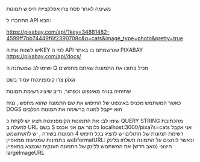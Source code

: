 משימה לאחר פסח
צרו אפלקציית חיפוש תמונות

התחברו ל API הבא:

https://pixabay.com/api/?key=34881482-4599ff7bb74449f6f2390708c&q=cats&image_type=photo&pretty=true

יש לשנות את הKEY לפי ה API שנרשמתם בו באתר PIXABAY
https://pixabay.com/api/docs/

ושימו לב שמשתנה ה Q מכיל בתוכו את התמונות שאתם מחפשים

צרו קומפנינטת עמוד בשם pixa

שתיהיה בנויה מאינפוט וכפתור, ודיב שיציג רשימת תמונות

כאשר המשתמש מכניס באינפוט של החיפוש את שם התמונה שהוא מחפש , נניח DOGS הוא ייקבל למטה ברשימה את תמונות הכלבים

שימו לב: את התמונות הקומפנינטה תציג יש לקחת כ QUERY STRING מהכתובת למעלה ב URL בשם S
כלומר אם אני אכנס
localhost:3000/pixa?s=cats
אני אקבל רשימת תמונות של חתולים
יש להציג בכל חיפוש 4 תמונות בשורה , יש להשתשמש בתמונות שמגיעות ממאפיין webformatURL:
וכאשר לוחצים על התמונה תשלחו בלינק חיצוני (טאב חדש) את המשתמש ללינק של התמונה הענקית שנמצא במאפיין largeImageURL
